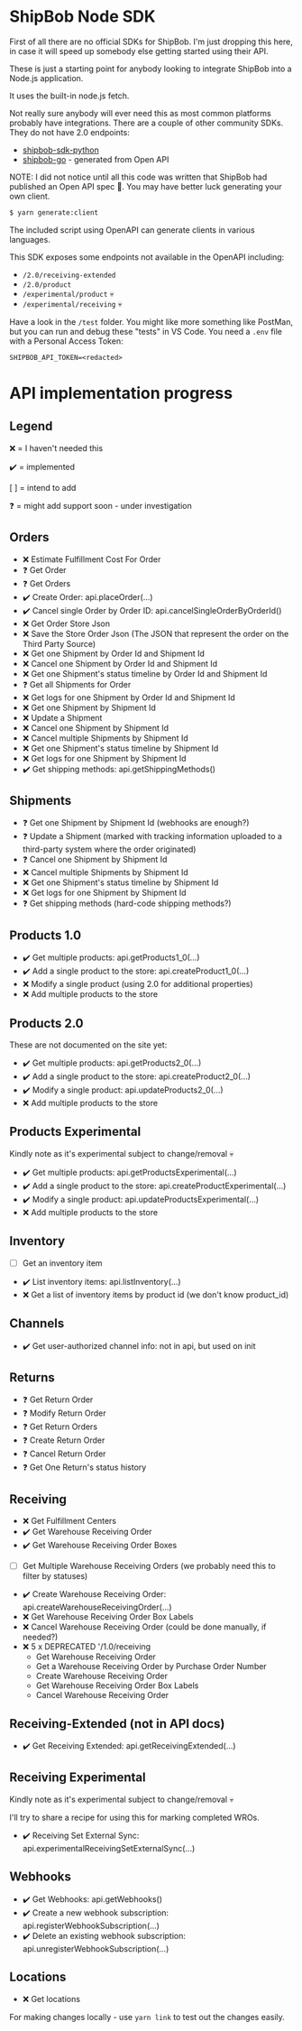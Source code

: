 # ShipBob Node SDK
First of all there are no official SDKs for ShipBob.  I'm just dropping this here, in case it will speed up somebody else getting started using their API.

These is just a starting point for anybody looking to integrate ShipBob into a Node.js application.

It uses the built-in node.js fetch.

Not really sure anybody will ever need this as most common platforms probably have integrations.  There are a couple of other community SDKs.  They do not have 2.0 endpoints:
 - [shipbob-sdk-python](https://github.com/community-phone-company/shipbob-sdk-python)
 - [shipbob-go](https://github.com/stryd/shipbob-go) - generated from Open API

NOTE: I did not notice until all this code was written that ShipBob had published an Open API spec :facepunch:.  You may have better luck generating your own client.
```bash
$ yarn generate:client
```
The included script using OpenAPI can generate clients in various languages.

This SDK exposes some endpoints not available in the OpenAPI including:
- `/2.0/receiving-extended`
- `/2.0/product`
- `/experimental/product` :skull:
- `/experimental/receiving` :skull:

Have a look in the `/test` folder.  You might like more something like PostMan, but you can run and debug these "tests" in VS Code.  You need a `.env` file with a Personal Access Token:
```
SHIPBOB_API_TOKEN=<redacted>
```

# API implementation progress

## Legend
:x: = I haven't needed this

:heavy_check_mark: = implemented

[ ] = intend to add

:question: = might add support soon - under investigation

## Orders
- :x: Estimate Fulfillment Cost For Order
- :question: Get Order
- :question: Get Orders
- :heavy_check_mark: Create Order: api.placeOrder(...)
- :heavy_check_mark: Cancel single Order by Order ID: api.cancelSingleOrderByOrderId()
- :x: Get Order Store Json
- :x: Save the Store Order Json (The JSON that represent the order on the Third Party Source)
- :x: Get one Shipment by Order Id and Shipment Id
- :x: Cancel one Shipment by Order Id and Shipment Id
- :x: Get one Shipment's status timeline by Order Id and Shipment Id
- :question: Get all Shipments for Order
- :x: Get logs for one Shipment by Order Id and Shipment Id
- :x: Get one Shipment by Shipment Id
- :x: Update a Shipment
- :x: Cancel one Shipment by Shipment Id
- :x: Cancel multiple Shipments by Shipment Id
- :x: Get one Shipment's status timeline by Shipment Id
- :x: Get logs for one Shipment by Shipment Id
- :heavy_check_mark: Get shipping methods: api.getShippingMethods()

## Shipments
- :question: Get one Shipment by Shipment Id (webhooks are enough?)
- :question: Update a Shipment (marked with tracking information uploaded to a third-party system where the order originated)
- :question: Cancel one Shipment by Shipment Id
- :x: Cancel multiple Shipments by Shipment Id
- :x: Get one Shipment's status timeline by Shipment Id
- :x: Get logs for one Shipment by Shipment Id
- :question: Get shipping methods (hard-code shipping methods?)

## Products 1.0
- :heavy_check_mark: Get multiple products: api.getProducts1_0(...)
- :heavy_check_mark: Add a single product to the store: api.createProduct1_0(...)
- :x: Modify a single product (using 2.0 for additional properties)
- :x: Add multiple products to the store

## Products 2.0
These are not documented on the site yet:
- :heavy_check_mark: Get multiple products: api.getProducts2_0(...)
- :heavy_check_mark: Add a single product to the store: api.createProduct2_0(...)
- :heavy_check_mark: Modify a single product: api.updateProducts2_0(...)
- :x: Add multiple products to the store

## Products Experimental
Kindly note as it's experimental subject to change/removal :skull:
- :heavy_check_mark: Get multiple products: api.getProductsExperimental(...)
- :heavy_check_mark: Add a single product to the store: api.createProductExperimental(...)
- :heavy_check_mark: Modify a single product: api.updateProductsExperimental(...)
- :x: Add multiple products to the store

## Inventory
- [ ] Get an inventory item
- :heavy_check_mark: List inventory items: api.listInventory(...)
- :x: Get a list of inventory items by product id (we don't know product_id)

## Channels
- :heavy_check_mark: Get user-authorized channel info: not in api, but used on init

## Returns
- :question: Get Return Order
- :question: Modify Return Order
- :question: Get Return Orders
- :question: Create Return Order
- :question: Cancel Return Order
- :question: Get One Return's status history

## Receiving
- :x: Get Fulfillment Centers
- :heavy_check_mark: Get Warehouse Receiving Order
- :heavy_check_mark: Get Warehouse Receiving Order Boxes
- [ ] Get Multiple Warehouse Receiving Orders (we probably need this to filter by statuses)
- :heavy_check_mark: Create Warehouse Receiving Order: api.createWarehouseReceivingOrder(...)
- :x: Get Warehouse Receiving Order Box Labels
- :x: Cancel Warehouse Receiving Order (could be done manually, if needed?)
- :x: 5 x DEPRECATED '/1.0/receiving
  - Get Warehouse Receiving Order
  - Get a Warehouse Receiving Order by Purchase Order Number
  - Create Warehouse Receiving Order
  - Get Warehouse Receiving Order Box Labels 
  - Cancel Warehouse Receiving Order

## Receiving-Extended (not in API docs)
- :heavy_check_mark: Get Receiving Extended: api.getReceivingExtended(...)

## Receiving Experimental
Kindly note as it's experimental subject to change/removal :skull:

I'll try to share a recipe for using this for marking completed WROs.
- :heavy_check_mark: Receiving Set External Sync: api.experimentalReceivingSetExternalSync(...)

## Webhooks
- :heavy_check_mark: Get Webhooks: api.getWebhooks()
- :heavy_check_mark: Create a new webhook subscription: api.registerWebhookSubscription(...)
- :heavy_check_mark: Delete an existing webhook subscription: api.unregisterWebhookSubscription(...)

## Locations
- :x: Get locations

For making changes locally - use `yarn link` to test out the changes easily.